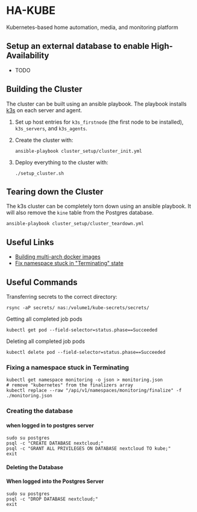 # HA-KUBE

Kubernetes-based home automation, media, and monitoring platform

## Setup an external database to enable High-Availability

* TODO

## Building the Cluster

The cluster can be built using an ansible playbook. The playbook installs [k3s](https://k3s.io) on each server and agent.

1. Set up host entries for `k3s_firstnode` (the first node to be installed), `k3s_servers`, and `k3s_agents`.
2. Create the cluster with:

    ```Shell
    ansible-playbook cluster_setup/cluster_init.yml
    ```

3. Deploy everything to the cluster with:

    ```Shell
    ./setup_cluster.sh
    ```

## Tearing down the Cluster

The k3s cluster can be completely torn down using an ansible playbook. It will also remove the `kine` table from the Postgres database.

```Shell
ansible-playbook cluster_setup/cluster_teardown.yml
```

## Useful Links

* [Building multi-arch docker images](https://docs.docker.com/docker-for-mac/multi-arch/)
* [Fix namespace stuck in "Terminating" state](https://medium.com/@clouddev.guru/how-to-fix-kubernetes-namespace-deleting-stuck-in-terminating-state-5ed75792647e)

## Useful Commands

Transferring secrets to the correct directory:

```Shell
rsync -aP secrets/ nas:/volume1/kube-secrets/secrets/
```

Getting all completed job pods

```Shell
kubectl get pod --field-selector=status.phase==Succeeded
```

Deleting all completed job pods

```Shell
kubectl delete pod --field-selector=status.phase==Succeeded
```

### Fixing a namespace stuck in Terminating

```Shell
kubectl get namespace monitoring -o json > monitoring.json
# remove "kubernetes" from the finalizers array
kubectl replace --raw "/api/v1/namespaces/monitoring/finalize" -f ./monitoring.json
```

### Creating the database

#### when logged in to postgres server

```Shell
sudo su postgres
psql -c "CREATE DATABASE nextcloud;"
psql -c "GRANT ALL PRIVILEGES ON DATABASE nextcloud TO kube;"
exit
```

#### Deleting the Database

#### When logged into the Postgres Server

```Shell
sudo su postgres
psql -c "DROP DATABASE nextcloud;"
exit
```
